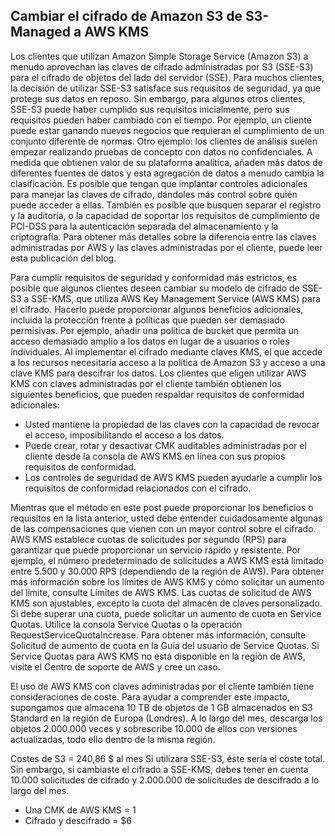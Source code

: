## Cambiar el cifrado de Amazon S3 de S3-Managed a AWS KMS

Los clientes que utilizan Amazon Simple Storage Service (Amazon S3) a menudo aprovechan las claves de cifrado administradas por S3 (SSE-S3) para el cifrado de objetos del lado del servidor (SSE). Para muchos clientes, la decisión de utilizar SSE-S3 satisface sus requisitos de seguridad, ya que protege sus datos en reposo. Sin embargo, para algunos otros clientes, SSE-S3 puede haber cumplido sus requisitos inicialmente, pero sus requisitos pueden haber cambiado con el tiempo. Por ejemplo, un cliente puede estar ganando nuevos negocios que requieran el cumplimiento de un conjunto diferente de normas. Otro ejemplo: los clientes de análisis suelen empezar realizando pruebas de concepto con datos no confidenciales. A medida que obtienen valor de su plataforma analítica, añaden más datos de diferentes fuentes de datos y esta agregación de datos a menudo cambia la clasificación. Es posible que tengan que implantar controles adicionales para manejar las claves de cifrado, dándoles más control sobre quién puede acceder a ellas. También es posible que busquen separar el registro y la auditoría, o la capacidad de soportar los requisitos de cumplimiento de PCI-DSS para la autenticación separada del almacenamiento y la criptografía. Para obtener más detalles sobre la diferencia entre las claves administradas por AWS y las claves administradas por el cliente, puede leer esta publicación del blog.

Para cumplir requisitos de seguridad y conformidad más estrictos, es posible que algunos clientes deseen cambiar su modelo de cifrado de SSE-S3 a SSE-KMS, que utiliza AWS Key Management Service (AWS KMS) para el cifrado. Hacerlo puede proporcionar algunos beneficios adicionales, incluida la protección frente a políticas que pueden ser demasiado permisivas. Por ejemplo, añadir una política de bucket que permita un acceso demasiado amplio a los datos en lugar de a usuarios o roles individuales. Al implementar el cifrado mediante claves KMS, el que accede a los recursos necesitaría acceso a la política de Amazon S3 y acceso a una clave KMS para descifrar los datos. Los clientes que eligen utilizar AWS KMS con claves administradas por el cliente también obtienen los siguientes beneficios, que pueden respaldar requisitos de conformidad adicionales:

* Usted mantiene la propiedad de las claves con la capacidad de revocar el acceso, imposibilitando el acceso a los datos.
* Puede crear, rotar y desactivar CMK auditables administradas por el cliente desde la consola de AWS KMS en línea con sus propios requisitos de conformidad.
* Los controles de seguridad de AWS KMS pueden ayudarle a cumplir los requisitos de conformidad relacionados con el cifrado.

Mientras que el método en este post puede proporcionar los beneficios o requisitos en la lista anterior, usted debe entender cuidadosamente algunas de las compensaciones que vienen con un mayor control sobre el cifrado. AWS KMS establece cuotas de solicitudes por segundo (RPS) para garantizar que puede proporcionar un servicio rápido y resistente. Por ejemplo, el número predeterminado de solicitudes a AWS KMS está limitado entre 5.500 y 30.000 RPS (dependiendo de la región de AWS). Para obtener más información sobre los límites de AWS KMS y cómo solicitar un aumento del límite, consulte Límites de AWS KMS. Las cuotas de solicitud de AWS KMS son ajustables, excepto la cuota del almacén de claves personalizado. Si debe superar una cuota, puede solicitar un aumento de cuota en Service Quotas. Utilice la consola Service Quotas o la operación RequestServiceQuotaIncrease. Para obtener más información, consulte Solicitud de aumento de cuota en la Guía del usuario de Service Quotas. Si Service Quotas para AWS KMS no está disponible en la región de AWS, visite el Centro de soporte de AWS y cree un caso.

El uso de AWS KMS con claves administradas por el cliente también tiene consideraciones de coste. Para ayudar a comprender este impacto, supongamos que almacena 10 TB de objetos de 1 GB almacenados en S3 Standard en la región de Europa (Londres). A lo largo del mes, descarga los objetos 2.000.000 veces y sobrescribe 10.000 de ellos con versiones actualizadas, todo ello dentro de la misma región.

Costes de S3 = 240,86 $ al mes
Si utilizara SSE-S3, éste sería el coste total. Sin embargo, si cambiaste el cifrado a SSE-KMS, debes tener en cuenta 10.000 solicitudes de cifrado y 2.000.000 de solicitudes de descifrado a lo largo del mes.

* Una CMK de AWS KMS = 1
* Cifrado y descifrado = $6



